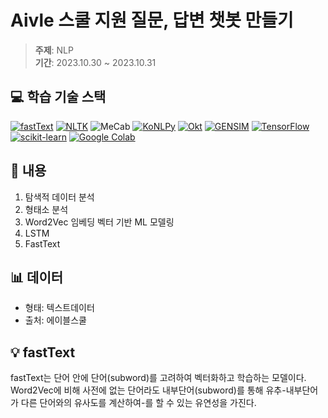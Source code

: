 # Aivle 스쿨 지원 질문, 답변 챗봇 만들기

> **주제**: NLP  
> **기간**: 2023.10.30 ~ 2023.10.31

## 💻 학습 기술 스택

[![fastText](https://img.shields.io/badge/fastText-E31823?style=flat-square&logoColor=white)](https://fasttext.cc/) [![NLTK](https://img.shields.io/badge/NLTK-154F5B?style=flat-square&logoColor=white)](https://www.nltk.org/) ![MeCab](https://img.shields.io/badge/MeCab-000?style=flat-square&logoColor=white) [![KoNLPy](https://img.shields.io/badge/KoNLPy-blue?style=flat-square)](https://konlpy.org/) [![Okt](https://img.shields.io/badge/Okt-skyblue?style=flat-square)](https://github.com/open-korean-text/open-korean-text) [![GENSIM](https://img.shields.io/badge/GENSIM-001A5E?style=flat-square&logoColor=white)](https://radimrehurek.com/gensim/) [![TensorFlow](https://img.shields.io/badge/TensorFlow-FF6F00?style=flat-square&logo=tensorflow&logoColor=white)](https://www.tensorflow.org/) [![scikit-learn](https://img.shields.io/badge/scikit--learn-F7931E?style=flat-square&logo=scikitlearn&logoColor=white)](https://scikit-learn.org/) [![Google Colab](https://img.shields.io/badge/Google%20Colab-F9AB00?style=flat-square&logo=googlecolab&logoColor=white)](https://colab.research.google.com/)

## 📝 내용

1. 탐색적 데이터 분석
2. 형태소 분석
3. Word2Vec 임베딩 벡터 기반 ML 모델링
4. LSTM
5. FastText

## 📊 데이터

-   형태: 텍스트데이터
-   출처: 에이블스쿨

## 💡 fastText

fastText는 단어 안에 단어(subword)를 고려하여 벡터화하고 학습하는 모델이다.  
Word2Vec에 비해 사전에 없는 단어라도 내부단어(subword)를 통해 유추-내부단어가 다른 단어와의 유사도를 계산하여-를 할 수 있는 유연성을 가진다.
